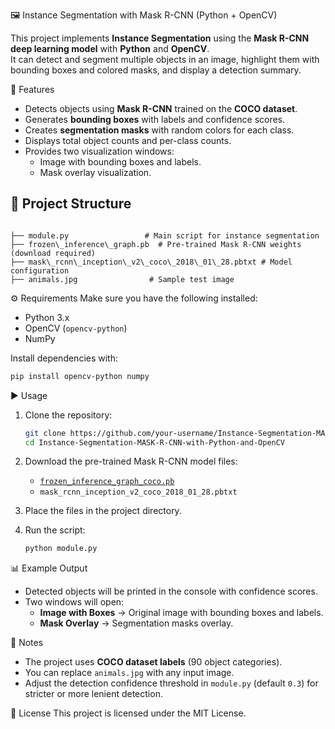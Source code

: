 🖼️ Instance Segmentation with Mask R-CNN (Python + OpenCV)

This project implements **Instance Segmentation** using the **Mask R-CNN deep learning model** with **Python** and **OpenCV**.  
It can detect and segment multiple objects in an image, highlight them with bounding boxes and colored masks, and display a detection summary.

🚀 Features
- Detects objects using **Mask R-CNN** trained on the **COCO dataset**.
- Generates **bounding boxes** with labels and confidence scores.
- Creates **segmentation masks** with random colors for each class.
- Displays total object counts and per-class counts.
- Provides two visualization windows:
  - Image with bounding boxes and labels.
  - Mask overlay visualization.


## 📂 Project Structure
```

├── module.py                 # Main script for instance segmentation
├── frozen\_inference\_graph.pb  # Pre-trained Mask R-CNN weights (download required)
├── mask\_rcnn\_inception\_v2\_coco\_2018\_01\_28.pbtxt # Model configuration
├── animals.jpg                # Sample test image

````

⚙️ Requirements
Make sure you have the following installed:

- Python 3.x
- OpenCV (`opencv-python`)
- NumPy

Install dependencies with:
```bash
pip install opencv-python numpy
````

▶️ Usage
1. Clone the repository:

   ```bash
   git clone https://github.com/your-username/Instance-Segmentation-MASK-R-CNN-with-Python-and-OpenCV.git
   cd Instance-Segmentation-MASK-R-CNN-with-Python-and-OpenCV
   ```

2. Download the pre-trained Mask R-CNN model files:
   * [`frozen_inference_graph_coco.pb`](http://download.tensorflow.org/models/object_detection/mask_rcnn_inception_v2_coco_2018_01_28.tar.gz)
   * `mask_rcnn_inception_v2_coco_2018_01_28.pbtxt`

3. Place the files in the project directory.

4. Run the script:

   ```bash
   python module.py
   ```
   
📊 Example Output
* Detected objects will be printed in the console with confidence scores.
* Two windows will open:
  * **Image with Boxes** → Original image with bounding boxes and labels.
  * **Mask Overlay** → Segmentation masks overlay.
    
📌 Notes
* The project uses **COCO dataset labels** (90 object categories).
* You can replace `animals.jpg` with any input image.
* Adjust the detection confidence threshold in `module.py` (default `0.3`) for stricter or more lenient detection.

📜 License
This project is licensed under the MIT License.

